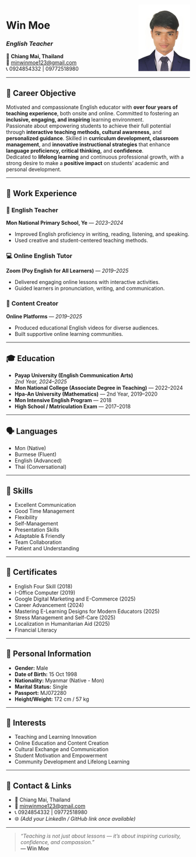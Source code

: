 <img src="wmcvphoto.jpg" alt="Win Moe Photo" align="right" width="28%"/>

# **Win Moe**
### _English Teacher_

📍 **Chiang Mai, Thailand**  
📧 [minwinmoe123@gmail.com](mailto:minwinmoe123@gmail.com)  
📞 0924854332 | 09772518980  

---

## 🎯 **Career Objective**
Motivated and compassionate English educator with **over four years of teaching experience**, both onsite and online. Committed to fostering an **inclusive, engaging, and inspiring** learning environment.  
Passionate about empowering students to achieve their full potential through **interactive teaching methods, cultural awareness,** and **personalized guidance**. Skilled in **curriculum development, classroom management**, and **innovative instructional strategies** that enhance **language proficiency, critical thinking,** and **confidence**.  
Dedicated to **lifelong learning** and continuous professional growth, with a strong desire to make a **positive impact** on students’ academic and personal development.

---

## 💼 **Work Experience**

### 🏫 **English Teacher**  
**Mon National Primary School, Ye** — *2023–2024*  
- Improved English proficiency in writing, reading, listening, and speaking.  
- Used creative and student-centered teaching methods.  

### 💻 **Online English Tutor**  
**Zoom (Poy English for All Learners)** — *2019–2025*  
- Delivered engaging online lessons with interactive activities.  
- Guided learners in pronunciation, writing, and communication.  

### 🎥 **Content Creator**  
**Online Platforms** — *2019–2025*  
- Produced educational English videos for diverse audiences.  
- Built supportive online learning communities.  

---

## 🎓 **Education**

- **Payap University (English Communication Arts)**  
  _2nd Year, 2024–2025_  
- **Mon National College (Associate Degree in Teaching)** — 2022–2024  
- **Hpa-An University (Mathematics)** — 2nd Year, 2019–2020  
- **Mon Intensive English Program** — 2018  
- **High School / Matriculation Exam** — 2017–2018  

---

## 🗣️ **Languages**
- Mon (Native)  
- Burmese (Fluent)  
- English (Advanced)  
- Thai (Conversational)  

---

## 🌟 **Skills**
- Excellent Communication  
- Good Time Management  
- Flexibility  
- Self-Management  
- Presentation Skills  
- Adaptable & Friendly  
- Team Collaboration  
- Patient and Understanding  

---

## 🏅 **Certificates**
- English Four Skill (2018)  
- I-Office Computer (2019)  
- Google Digital Marketing and E-Commerce (2025)  
- Career Advancement (2024)  
- Mastering E-Learning Designs for Modern Educators (2025)  
- Stress Management and Self-Care (2025)  
- Localization in Humanitarian Aid (2025)  
- Financial Literacy  

---

## 👤 **Personal Information**
- **Gender:** Male  
- **Date of Birth:** 15 Oct 1998  
- **Nationality:** Myanmar (Native - Mon)  
- **Marital Status:** Single  
- **Passport:** MJ072280  
- **Height/Weight:** 172 cm / 57 kg  

---

## 💬 **Interests**
- Teaching and Learning Innovation  
- Online Education and Content Creation  
- Cultural Exchange and Communication  
- Student Motivation and Empowerment  
- Community Development and Lifelong Learning  

---

## 🔗 **Contact & Links**
- 📍 Chiang Mai, Thailand  
- 📧 [minwinmoe123@gmail.com](mailto:minwinmoe123@gmail.com)  
- 📞 0924854332 | 09772518980  
- 🌐 *(Add your LinkedIn / GitHub link once available)*  

---

> _“Teaching is not just about lessons — it’s about inspiring curiosity, confidence, and compassion.”_  
> **— Win Moe**
